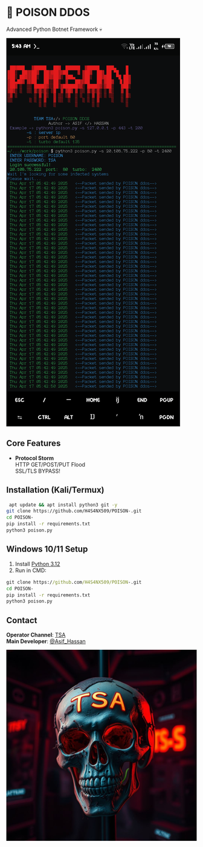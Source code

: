 # 🧨 POISON DDOS
Advanced Python Botnet Framework 💀

![Banner](https://github.com/H4S4NX509/POISON-/blob/main/Screenshot_20250417-054334.png)

## Core Features
- **Protocol Storm**  
  HTTP GET/POST/PUT Flood  
  SSL/TLS BYPASS!



## Installation (Kali/Termux)
```bash
 apt update && apt install python3 git -y
git clone https://github.com/H4S4NX509/POISON-.git
cd POISON-
pip install -r requirements.txt
python3 poison.py
```

## Windows 10/11 Setup
1. Install [Python 3.12](https://www.python.org/ftp/python/3.12.0/python-3.12.0-amd64.exe)
2. Run in CMD:
```cmd
git clone https://github.com/H4S4NX509/POISON-.git
cd POISON-
pip install -r requirements.txt
python3 poison.py
```

## Contact
**Operator Channel**: [TSA](https://t.me/Team_Spartan_army_BD)  
**Main Developer**: [@Asif_Hassan](https://t.me/Asif_h4s4n)  

![POISON](https://github.com/H4S4NX509/SKULL-CRUSHER/blob/main/tsa.png)
```
